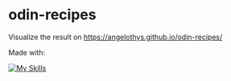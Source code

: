# odin-recipes

Visualize the result on https://angelothys.github.io/odin-recipes/

Made with:

[![My Skills](https://skillicons.dev/icons?i=html)](https://skillicons.dev)
